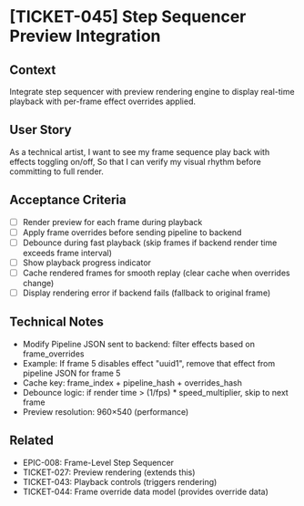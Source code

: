 # [TICKET-045] Step Sequencer Preview Integration

## Context
Integrate step sequencer with preview rendering engine to display real-time playback with per-frame effect overrides applied.

## User Story
As a technical artist,
I want to see my frame sequence play back with effects toggling on/off,
So that I can verify my visual rhythm before committing to full render.

## Acceptance Criteria
- [ ] Render preview for each frame during playback
- [ ] Apply frame overrides before sending pipeline to backend
- [ ] Debounce during fast playback (skip frames if backend render time exceeds frame interval)
- [ ] Show playback progress indicator
- [ ] Cache rendered frames for smooth replay (clear cache when overrides change)
- [ ] Display rendering error if backend fails (fallback to original frame)

## Technical Notes
- Modify Pipeline JSON sent to backend: filter effects based on frame_overrides
- Example: If frame 5 disables effect "uuid1", remove that effect from pipeline JSON for frame 5
- Cache key: frame_index + pipeline_hash + overrides_hash
- Debounce logic: if render time > (1/fps) * speed_multiplier, skip to next frame
- Preview resolution: 960×540 (performance)

## Related
- EPIC-008: Frame-Level Step Sequencer
- TICKET-027: Preview rendering (extends this)
- TICKET-043: Playback controls (triggers rendering)
- TICKET-044: Frame override data model (provides override data)

